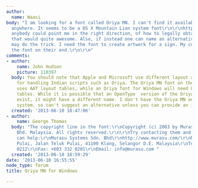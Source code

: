 ```yaml
---
author:
  name: Waasi
body: "I am looking for a font called Oriya MN. I can't find it available for purchase
  anywhere. It seems to be a OS X Mountain Lion system font\r\n\r\nhttp://support.apple.com/kb/ht5379\r\n\r\nIf
  anybody could point me in the right direction, of how to legally obtain the font,
  that would quite awesome. Also, if instead one can name an alternative font, that
  may do the trick. I need the font to create artwork for a sign. My customer specified
  the font on their end.\r\n\r\n"
comments:
- author:
    name: John Hudson
    picture: 110397
  body: You should note that Apple and Microsoft use different layout and font technologies
    for handling Indian scripts such as Oriya. The Oriya MN font on the Mac most likely
    uses AAT layout tables, while an Oriya font for Windows will need OpenType layout
    tables. While it is possible that an OpenType  version of the Oriya MN font may
    exist, it might have a different name. I don't have the Oriya MN on my older Mac
    system, so can't suggest an alternative unless you can provide an image.
  created: '2013-06-10 18:47:06'
- author:
    name: George Thomas
  body: "The copyright line in the font:\r\nCopyright (c) 2003 by Murasu Systems Sdn.
    Bhd. Malaysia. All rights reserved.\r\n\r\nTry contacting them and see if they
    can help:\r\nMurasu Systems Sdn. Bhd\r\nhttp://www.murasu.com/\r\nNo 5E, Solok
    Pulai, Jalan Teluk Pulai, 41100 Klang, Selangor D.E. Malaysia\r\nTel: +603 332
    0212\r\nFax: +603 332 0201\r\nEmail: info@murasu.com "
  created: '2013-06-10 18:59:29'
date: '2013-06-10 16:55:55'
node_type: forum
title: Oriya MN for Windows

---
```

